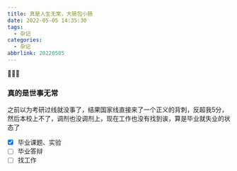 ```yaml
---
title: 真是人生无常，大肠包小肠
date: 2022-05-05 14:35:30
tags:
  - 杂记
categories:
  - 杂记
abbrlink: 20220505
---
```

🤡🤡🤡
<!--more-->
### 真的是世事无常

之前以为考研过线就没事了，结果国家线直接来了一个正义的背刺，反超我5分，然后本校上不了，调剂也没调剂上，现在工作也没有找到诶，算是毕业就失业的状态了

- [x] 毕业课题、实验
- [ ] 毕业答辩
- [ ] 找工作
